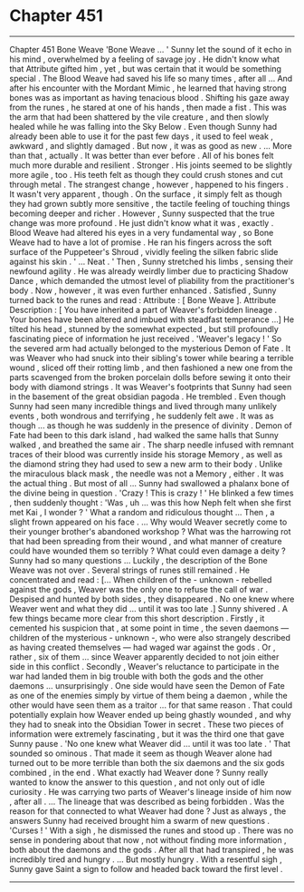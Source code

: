 
# Chapter 451


---

Chapter 451 Bone Weave
'Bone Weave … '
Sunny let the sound of it echo in his mind , overwhelmed by a feeling of savage joy . He didn't know what that Attribute gifted him , yet , but was certain that it would be something special . The Blood Weave had saved his life so many times , after all …
And after his encounter with the Mordant Mimic , he learned that having strong bones was as important as having tenacious blood .
Shifting his gaze away from the runes , he stared at one of his hands , then made a fist . This was the arm that had been shattered by the vile creature , and then slowly healed while he was falling into the Sky Below . Even though Sunny had already been able to use it for the past few days , it used to feel weak , awkward , and slightly damaged .
But now , it was as good as new .
... More than that , actually . It was better than ever before .
All of his bones felt much more durable and resilient . Stronger . His joints seemed to be slightly more agile , too . His teeth felt as though they could crush stones and cut through metal .
The strangest change , however , happened to his fingers . It wasn't very apparent , though . On the surface , it simply felt as though they had grown subtly more sensitive , the tactile feeling of touching things becoming deeper and richer . However , Sunny suspected that the true change was more profound . He just didn't know what it was , exactly .
Blood Weave had altered his eyes in a very fundamental way , so Bone Weave had to have a lot of promise .
He ran his fingers across the soft surface of the Puppeteer's Shroud , vividly feeling the silken fabric slide against his skin .
' ... Neat . '
Then , Sunny stretched his limbs , sensing their newfound agility . He was already weirdly limber due to practicing Shadow Dance , which demanded the utmost level of pliability from the practitioner's body . Now , however , it was even further enhanced .
Satisfied , Sunny turned back to the runes and read :
Attribute : [ Bone Weave ].
Attribute Description : [ You have inherited a part of Weaver's forbidden lineage . Your bones have been altered and imbued with steadfast temperance …]
He tilted his head , stunned by the somewhat expected , but still profoundly fascinating piece of information he just received .
'Weaver's legacy ! '
So the severed arm had actually belonged to the mysterious Demon of Fate . It was Weaver who had snuck into their sibling's tower while bearing a terrible wound , sliced off their rotting limb , and then fashioned a new one from the parts scavenged from the broken porcelain dolls before sewing it onto their body with diamond strings .
It was Weaver's footprints that Sunny had seen in the basement of the great obsidian pagoda .
He trembled .
Even though Sunny had seen many incredible things and lived through many unlikely events , both wondrous and terrifying , he suddenly felt awe . It was as though ... as though he was suddenly in the presence of divinity .
Demon of Fate had been to this dark island , had walked the same halls that Sunny walked , and breathed the same air . The sharp needle infused with remnant traces of their blood was currently inside his storage Memory , as well as the diamond string they had used to sew a new arm to their body . Unlike the miraculous black mask , the needle was not a Memory , either .
It was the actual thing .
But most of all … Sunny had swallowed a phalanx bone of the divine being in question .
'Crazy ! This is crazy ! '
He blinked a few times , then suddenly thought :
'Was , uh … was this how Neph felt when she first met Kai , I wonder ? '
What a random and ridiculous thought …
Then , a slight frown appeared on his face .
… Why would Weaver secretly come to their younger brother's abandoned workshop ? What was the harrowing rot that had been spreading from their wound , and what manner of creature could have wounded them so terribly ?
What could even damage a deity ?
Sunny had so many questions …
Luckily , the description of the Bone Weave was not over . Several strings of runes still remained .
He concentrated and read :
[... When children of the - unknown - rebelled against the gods , Weaver was the only one to refuse the call of war . Despised and hunted by both sides , they disappeared . No one knew where Weaver went and what they did … until it was too late .]
Sunny shivered .
A few things became more clear from this short description . Firstly , it cemented his suspicion that , at some point in time , the seven daemons — children of the mysterious - unknown -, who were also strangely described as having created themselves — had waged war against the gods . Or , rather , six of them … since Weaver apparently decided to not join either side in this conflict .
Secondly , Weaver's reluctance to participate in the war had landed them in big trouble with both the gods and the other daemons … unsurprisingly . One side would have seen the Demon of Fate as one of the enemies simply by virtue of them being a daemon , while the other would have seen them as a traitor ... for that same reason .
That could potentially explain how Weaver ended up being ghastly wounded , and why they had to sneak into the Obsidian Tower in secret .
These two pieces of information were extremely fascinating , but it was the third one that gave Sunny pause .
'No one knew what Weaver did … until it was too late . '
That sounded so ominous . That made it seem as though Weaver alone had turned out to be more terrible than both the six daemons and the six gods combined , in the end .
What exactly had Weaver done ?
Sunny really wanted to know the answer to this question , and not only out of idle curiosity .
He was carrying two parts of Weaver's lineage inside of him now , after all .
… The lineage that was described as being forbidden .
Was the reason for that connected to what Weaver had done ?
Just as always , the answers Sunny had received brought him a swarm of new questions .
'Curses ! '
With a sigh , he dismissed the runes and stood up . There was no sense in pondering about that now , not without finding more information , both about the daemons and the gods .
After all that had transpired , he was incredibly tired and hungry .
… But mostly hungry .
With a resentful sigh , Sunny gave Saint a sign to follow and headed back toward the first level .

---

